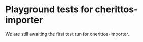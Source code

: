 # Playground tests for cherittos-importer
We are still awaiting the first test run for cherittos-importer.
